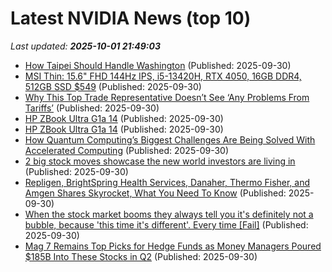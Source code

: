# Latest NVIDIA News (top 10)
_Last updated: **2025-10-01 21:49:03**_

- [How Taipei Should Handle Washington](http://foreignpolicy.com/2025/09/30/taiwan-china-trump-independence-tsmc-semiconductor/) (Published: 2025-09-30)
- [MSI Thin: 15.6" FHD 144Hz IPS, i5-13420H, RTX 4050, 16GB DDR4, 512GB SSD $549](https://slickdeals.net/f/18648961-msi-thin-15-6-fhd-144hz-ips-i5-13420h-rtx-4050-16gb-ddr4-512gb-ssd-549) (Published: 2025-09-30)
- [Why This Top Trade Representative Doesn’t See ‘Any Problems From Tariffs’](https://biztoc.com/x/b0d566b6af50e67d) (Published: 2025-09-30)
- [HP ZBook Ultra G1a 14](https://me.pcmag.com/en/laptops/32552/hp-zbook-ultra-g1a-14) (Published: 2025-09-30)
- [HP ZBook Ultra G1a 14](https://uk.pcmag.com/laptops/160368/hp-zbook-ultra-g1a-14) (Published: 2025-09-30)
- [How Quantum Computing’s Biggest Challenges Are Being Solved With Accelerated Computing](https://blogs.nvidia.com/blog/how-quantum-computings-biggest-challenges-solved-accelerated-computing/) (Published: 2025-09-30)
- [2 big stock moves showcase the new world investors are living in](https://www.businessinsider.com/coreweave-pfizer-stock-crwv-pfe-trumprx-meta-deal-ai-2025-9) (Published: 2025-09-30)
- [Repligen, BrightSpring Health Services, Danaher, Thermo Fisher, and Amgen Shares Skyrocket, What You Need To Know](https://finance.yahoo.com/news/repligen-brightspring-health-services-danaher-200540066.html) (Published: 2025-09-30)
- [When the stock market booms they always tell you it's definitely not a bubble, because 'this time it's different'. Every time [Fail]](https://www.fark.com/comments/13829626/When-stock-market-booms-they-always-tell-you-its-definitely-not-a-bubble-because-this-time-its-different-Every-time) (Published: 2025-09-30)
- [Mag 7 Remains Top Picks for Hedge Funds as Money Managers Poured $185B Into These Stocks in Q2](https://www.ibtimes.com/mag-7-remains-top-picks-hedge-funds-money-managers-poured-185b-these-stocks-q2-3784904) (Published: 2025-09-30)
